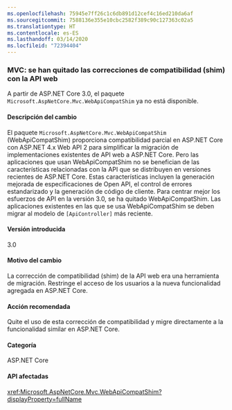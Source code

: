 ```yaml
---
ms.openlocfilehash: 75945e7ff26c1c6db891d12cef4c16ed210da6af
ms.sourcegitcommit: 7588136e355e10cbc2582f389c90c127363c02a5
ms.translationtype: HT
ms.contentlocale: es-ES
ms.lasthandoff: 03/14/2020
ms.locfileid: "72394404"
---
```

### <a name="mvc-web-api-compatibility-shim-removed"></a>MVC: se han quitado las correcciones de compatibilidad (shim) con la API web

A partir de ASP.NET Core 3.0, el paquete `Microsoft.AspNetCore.Mvc.WebApiCompatShim` ya no está disponible.

#### <a name="change-description"></a>Descripción del cambio

El paquete `Microsoft.AspNetCore.Mvc.WebApiCompatShim` (WebApiCompatShim) proporciona compatibilidad parcial en ASP.NET Core con ASP.NET 4.x Web API 2 para simplificar la migración de implementaciones existentes de API web a ASP.NET Core. Pero las aplicaciones que usan WebApiCompatShim no se benefician de las características relacionadas con la API que se distribuyen en versiones recientes de ASP.NET Core. Estas características incluyen la generación mejorada de especificaciones de Open API, el control de errores estandarizado y la generación de código de cliente. Para centrar mejor los esfuerzos de API en la versión 3.0, se ha quitado WebApiCompatShim. Las aplicaciones existentes en las que se usa WebApiCompatShim se deben migrar al modelo de `[ApiController]` más reciente.

#### <a name="version-introduced"></a>Versión introducida

3.0

#### <a name="reason-for-change"></a>Motivo del cambio

La corrección de compatibilidad (shim) de la API web era una herramienta de migración. Restringe el acceso de los usuarios a la nueva funcionalidad agregada en ASP.NET Core.

#### <a name="recommended-action"></a>Acción recomendada

Quite el uso de esta corrección de compatibilidad y migre directamente a la funcionalidad similar en ASP.NET Core.

#### <a name="category"></a>Categoría

ASP.NET Core

#### <a name="affected-apis"></a>API afectadas

<xref:Microsoft.AspNetCore.Mvc.WebApiCompatShim?displayProperty=fullName>

<!--

#### Affected APIs

N:Microsoft.AspNetCore.Mvc.WebApiCompatShim

-->
